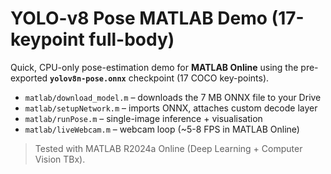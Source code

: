 # YOLO-v8 Pose MATLAB Demo (17-keypoint full-body)

Quick, CPU-only pose-estimation demo for **MATLAB Online** using the
pre-exported **`yolov8n-pose.onnx`** checkpoint (17 COCO key-points).

* `matlab/download_model.m` – downloads the 7 MB ONNX file to your Drive  
* `matlab/setupNetwork.m`   – imports ONNX, attaches custom decode layer  
* `matlab/runPose.m`        – single-image inference + visualisation  
* `matlab/liveWebcam.m`     – webcam loop (~5-8 FPS in MATLAB Online)

> Tested with MATLAB R2024a Online (Deep Learning + Computer Vision TBx).
